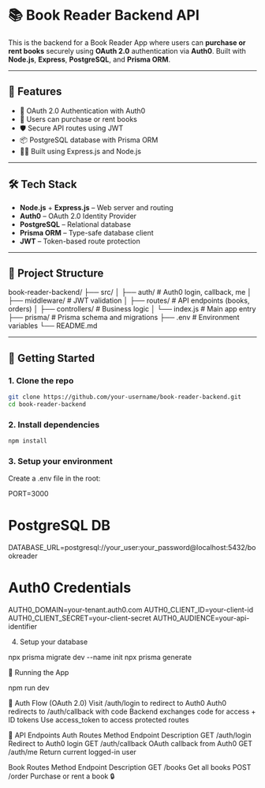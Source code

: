 # 📚 Book Reader Backend API

This is the backend for a Book Reader App where users can **purchase or rent books** securely using **OAuth 2.0** authentication via **Auth0**. Built with **Node.js**, **Express**, **PostgreSQL**, and **Prisma ORM**.

---

## 🚀 Features

- 🔐 OAuth 2.0 Authentication with Auth0
- 🧾 Users can purchase or rent books
- 🛡 Secure API routes using JWT
- 📦 PostgreSQL database with Prisma ORM
- 🧑‍💻 Built using Express.js and Node.js

---

## 🛠 Tech Stack

- **Node.js** + **Express.js** – Web server and routing
- **Auth0** – OAuth 2.0 Identity Provider
- **PostgreSQL** – Relational database
- **Prisma ORM** – Type-safe database client
- **JWT** – Token-based route protection

---

## 📁 Project Structure

book-reader-backend/
├── src/
│ ├── auth/ # Auth0 login, callback, me
│ ├── middleware/ # JWT validation
│ ├── routes/ # API endpoints (books, orders)
│ ├── controllers/ # Business logic
│ └── index.js # Main app entry
├── prisma/ # Prisma schema and migrations
├── .env # Environment variables
└── README.md


---

## 🔧 Getting Started

### 1. Clone the repo

```bash
git clone https://github.com/your-username/book-reader-backend.git
cd book-reader-backend
```
### 2. Install dependencies
```bash
npm install
```
### 3. Setup your environment
Create a .env file in the root:

PORT=3000

# PostgreSQL DB
DATABASE_URL=postgresql://your_user:your_password@localhost:5432/bookreader

# Auth0 Credentials
AUTH0_DOMAIN=your-tenant.auth0.com
AUTH0_CLIENT_ID=your-client-id
AUTH0_CLIENT_SECRET=your-client-secret
AUTH0_AUDIENCE=your-api-identifier

4. Setup your database

npx prisma migrate dev --name init
npx prisma generate

🧪 Running the App

npm run dev

🔐 Auth Flow (OAuth 2.0)
Visit /auth/login to redirect to Auth0
Auth0 redirects to /auth/callback with code
Backend exchanges code for access + ID tokens
Use access_token to access protected routes


🧵 API Endpoints
Auth Routes
Method	Endpoint	Description
GET	    /auth/login	Redirect to Auth0 login
GET	    /auth/callback	OAuth callback from Auth0
GET	    /auth/me	Return current logged-in user

Book Routes
Method	Endpoint	Description
GET	    /books	Get all books
POST	/order	Purchase or rent a book 🔒

